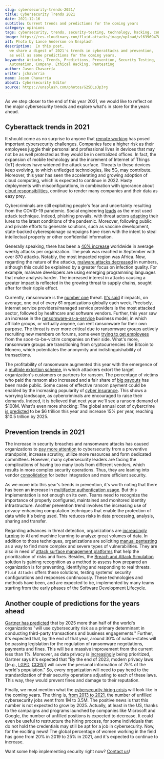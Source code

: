 ```yaml
---
slug: cybersecurity-trends-2021/
title: Cybersecurity Trends 2021
date: 2021-12-16
subtitle: Current trends and predictions for the coming years
category: opinions
tags: cybersecurity, trends, security-testing, technology, hacking, company
image: https://res.cloudinary.com/fluid-attacks/image/upload/v1639694789/blog/cybersecurity-trends-2021/cover_trends.webp
alt: Photo by Lance Anderson on Unsplash
description:  In this post,
  we share a digest of 2021's trends in cyberattacks and prevention,
  as well as some predictions for the coming years.
keywords: Attacks, Trends, Predictions, Prevention, Security Testing,
  Automation, Company, Ethical Hacking, Pentesting
author: Jason Chavarría
writer: jchavarria
name: Jason Chavarría
about1: Cybersecurity Editor
source: https://unsplash.com/photos/G2SDLsJp3rg
---
```


As we step closer to the end of this year 2021,
we would like to reflect on the major cybersecurity trends
and explore what's in store for the years ahead.

## Cyberattack trends in 2021

It should come as no surprise to anyone
that [remote working](https://www.kaspersky.com/resource-center/preemptive-safety/cyber-security-trends)
has posed important cybersecurity challenges.
Companies face a higher risk
as their employees juggle their personal and professional lives
in devices
that may not be as well protected as they would be in centralized offices.
In fact,
the expansion of mobile technology
and the increment of Internet of Things (IoT) devices
have widened the attack surface.
Threats to these devices keep evolving,
to which unfledged technologies, like 5G, may contribute.
Moreover,
this year has seen the accelerating and growing adoption of cloud computing,
which is expected to continue in 2022.
Hasty deployments with misconfigurations,
in combination with ignorance about [cloud responsibilities](../shared-responsibility-model/),
continue to render many companies and their data as easy prey.

Cybercriminals are still exploiting people's fear
and uncertainty resulting from the COVID-19 pandemic.
Social engineering [leads](https://www.enisa.europa.eu/publications/enisa-threat-landscape-2021)
as the most used attack technique.
Indeed, phishing prevails,
with threat actors [adapting](https://www.fortinet.com/blog/industry-trends/navigating-threat-landscape-as-social-engineering-lures-change)
their lures to the latest conditions of the pandemic.
Moreover,
following public and private efforts to generate solutions,
such as vaccine development,
state-backed cyberespionage campaigns have risen
with the intent to steal intellectual property
or other confidential information.

Generally speaking,
there has been a [40% increase](https://blog.checkpoint.com/2021/10/06/as-battle-against-cybercrime-continues-during-cybersecurity-awareness-month-check-point-research-reports-40-increase-in-cyberattacks/)
worldwide in average weekly attacks per organization.
The peak was reached in September with over 870 attacks.
Notably,
the most impacted region was Africa.
Now,
regarding the nature of the attacks,
[malware attacks decreased](https://www.enisa.europa.eu/publications/enisa-threat-landscape-2021)
in numbers,
although this could be explained by a greater focus on infection quality.
For example,
malware developers are using emerging programming languages
that make analysis harder.
The increased interest in attacks causing a greater impact
is reflected in the growing threat to supply chains,
sought after for their ripple effect.

Currently,
ransomware is the [number one](https://www.enisa.europa.eu/publications/enisa-threat-landscape-2021)
threat.
[It's said](https://blog.checkpoint.com/2021/10/06/as-battle-against-cybercrime-continues-during-cybersecurity-awareness-month-check-point-research-reports-40-increase-in-cyberattacks/)
it impacts,
on average,
one out of every 61 organizations globally each week.
Precisely,
internet service providers/managed service providers
is the most attacked sector,
followed by healthcare and software vendors.
Further,
this year saw an increase in the [ransomware-as-a-service](../ransomware-as-a-service/)
business model,
in which affiliate groups,
or virtually anyone,
can rent ransomware for their own purpose.
The threat is ever more critical
due to ransomware groups actively recruiting new members on forums,
some even [trying to get employees](../lockbit-ransomware/)
from the soon-to-be-victim companies on their side.
What's more,
ransomware groups are transitioning
from cryptocurrencies like Bitcoin to Monero,
which potentiates the anonymity and indistinguishability of transactions.

The profitability of ransomware augmented this year
with the emergence of a [multiple extortion scheme](https://www.enisa.europa.eu/publications/enisa-threat-landscape-2021),
in which attackers extort the target organization's customers
or partners for ransom.
The percentage of victims who paid the ransom also increased
and a fair share of [big payouts](../cyberattacks-2021/)
has been made public.
Some cases of effective ransom payment could be enabled
by the increasing popularity of [cyber insurance](../cyber-insurance-ransomware/).
This shows a worrying landscape,
as cybercriminals are encouraged to raise their demands.
Indeed,
it is believed
that next year we'll see a ransom demand of $100M.
What's even more shocking:
The global annual cost of cybercrime [is predicted](https://cybersecurityventures.com/cybercrime-damage-costs-10-trillion-by-2025/)
to be $6 trillion this year and increase 15% per year,
reaching $10.5 trillion by 2025.

## Prevention trends in 2021

The increase in security breaches and ransomware attacks
has caused organizations to [pay more attention](https://www.gartner.com/smarterwithgartner/gartner-top-security-and-risk-trends-for-2021)
to cybersecurity from a preventive standpoint,
increase scrutiny,
utilize more resources and form dedicated committees.
However,
many cybersecurity leaders are facing the complications
of having too many tools from different vendors,
which results in more complex security operations.
Thus,
they are leaning into vendor [consolidation](https://www.gartner.com/en/articles/the-top-8-cybersecurity-predictions-for-2021-2022)
for better integration and more efficient security.

As we move into this year's trends in prevention,
it's worth noting
that there has been an increase in [multifactor authentication usage](https://www.gartner.com/smarterwithgartner/gartner-top-security-and-risk-trends-for-2021).
But this implementation is not enough on its own.
Teams need to recognize the importance of properly configured,
maintained and monitored identity infrastructure.
Another prevention trend involves
the increasing use of privacy-enhancing computation techniques
that enable the protection of data while it's being used.
This reduces risks in data processing,
analysis,
sharing and transfer.

Regarding advances in threat detection,
organizations are [increasingly turning](https://www.kaspersky.com/resource-center/preemptive-safety/cyber-security-trends)
to AI and machine learning to analyze great volumes of data.
In addition to those techniques,
organizations are soliciting [manual pentesting](../../solutions/penetration-testing/)
as a way to find more complex and severe types of vulnerabilities.
They are also in need of [attack surface management platforms](../../categories/asm/)
that help the prioritization of risks and fixes.
Besides, the [Breach and Attack Simulation](../../solutions/attack-simulation/)
solution is gaining recognition
as a method to assess how prepared an organization is for preventing,
identifying and responding to real threats.
`Fluid Attacks` offers these solutions,
testing systems' security configurations and responses continuously.
These technologies and methods have been,
and are expected to be,
implemented by many teams
starting from the early phases of the Software Development Lifecycle.

## Another couple of predictions for the years ahead

[Gartner has predicted](https://www.gartner.com/en/articles/the-top-8-cybersecurity-predictions-for-2021-2022)
that by 2025
more than half of the world's organizations "will use cybersecurity risk
as a primary determinant in conducting third-party transactions
and business engagements."
Further,
it's expected that,
by the end of that year,
around 30% of nation-states will be passing legislation
for the regulation of ransomware negotiations,
payments and fines.
This will be a massive improvement from the current less than 1%.
Moreover,
as data privacy is [increasingly](https://www.kaspersky.com/resource-center/preemptive-safety/cyber-security-trends)
being prioritized,
Gartner says it's expected that
"By the end of 2023,
modern privacy laws \[(e.g., [LGPD](https://gdpr.eu/gdpr-vs-lgpd/),
[CCPA](https://leginfo.legislature.ca.gov/faces/codes_displayText.xhtml?division=3.&part=4.&lawCode=CIV&title=1.81.5))\]
will cover the personal information of 75% of the world's population."
So,
every organization will need to pay heed
to the standardization of their security operations
adjusting to each of these laws.
This way,
they would prevent fines and damage to their reputation.

Finally,
we must mention what the [cybersecurity hiring crisis](https://therecord.media/federal-cybersecurity-leaders-are-eager-for-new-hiring-powers/)
will look like in the coming years.
The thing is,
[from 2013 to 2021](https://www.einpresswire.com/article/556075599/cybersecurity-jobs-report-3-5-million-openings-through-2025),
the number of unfilled cybersecurity jobs went from 1M to 3.5M.
The positive news is that this number is not expected to grow by 2025.
Actually,
at least in the US,
thanks to the campaigns and programs launched by companies like Microsoft
and Google,
the number of unfilled positions is expected to decrease.
It could even be useful to restructure the hiring process,
for some individuals
that do not hold the credentials
may still be apt for a job in cybersecurity.
Now,
for the exciting news\!
The global percentage of women working in the field has gone from 20% in 2019
to 25% in 2021,
and it's expected to continue to increase.

Want some help implementing security right now?
[Contact us](../../contact-us/)\!

